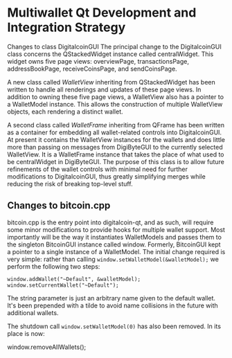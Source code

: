 Multiwallet Qt Development and Integration Strategy
===================================================

Changes to class DigitalcoinGUI
The principal change to the DigitalcoinGUI class concerns the QStackedWidget instance called centralWidget.
This widget owns five page views: overviewPage, transactionsPage, addressBookPage, receiveCoinsPage, and sendCoinsPage.

A new class called *WalletView* inheriting from QStackedWidget has been written to handle all renderings and updates of
these page views. In addition to owning these five page views, a WalletView also has a pointer to a WalletModel instance.
This allows the construction of multiple WalletView objects, each rendering a distinct wallet.

A second class called *WalletFrame* inheriting from QFrame has been written as a container for embedding all wallet-related
controls into DigitalcoinGUI. At present it contains the WalletView instances for the wallets and does little more than passing on messages
from DigiByteGUI to the currently selected WalletView. It is a WalletFrame instance
that takes the place of what used to be centralWidget in DigiByteGUI. The purpose of this class is to allow future
refinements of the wallet controls with minimal need for further modifications to DigitalcoinGUI, thus greatly simplifying
merges while reducing the risk of breaking top-level stuff.

Changes to bitcoin.cpp
----------------------
bitcoin.cpp is the entry point into digitalcoin-qt, and as such, will require some minor modifications to provide hooks for
multiple wallet support. Most importantly will be the way it instantiates WalletModels and passes them to the
singleton BitcoinGUI instance called window. Formerly, BitcoinGUI kept a pointer to a single instance of a WalletModel.
The initial change required is very simple: rather than calling `window.setWalletModel(&walletModel);` we perform the
following two steps:

	window.addWallet("~Default", &walletModel);
	window.setCurrentWallet("~Default");

The string parameter is just an arbitrary name given to the default wallet. It's been prepended with a tilde to avoid name collisions in the future with additional wallets.

The shutdown call `window.setWalletModel(0)` has also been removed. In its place is now:

window.removeAllWallets();

